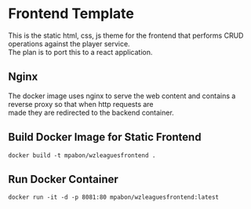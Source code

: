 # Frontend Template
This is the static html, css, js theme for the frontend that performs CRUD operations against the player service.<br>
The plan is to port this to a react application.

## Nginx
The docker image uses nginx to serve the web content and contains a reverse proxy so that when http requests are <br>
made they are redirected to the backend container.

## Build Docker Image for Static Frontend
``docker build -t mpabon/wzleaguesfrontend . ``

## Run Docker Container
``docker run -it -d -p 8081:80 mpabon/wzleaguesfrontend:latest``